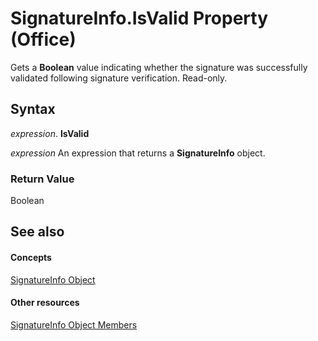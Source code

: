 
# SignatureInfo.IsValid Property (Office)

Gets a  **Boolean** value indicating whether the signature was successfully validated following signature verification. Read-only.


## Syntax

 _expression_. **IsValid**

 _expression_ An expression that returns a **SignatureInfo** object.


### Return Value

Boolean


## See also


#### Concepts


[SignatureInfo Object](fe0ffe7d-7cc7-0d82-6888-d5eacca0d3ce.md)
#### Other resources


[SignatureInfo Object Members](52c19097-8afb-d35c-a9f7-eae81e91c05d.md)